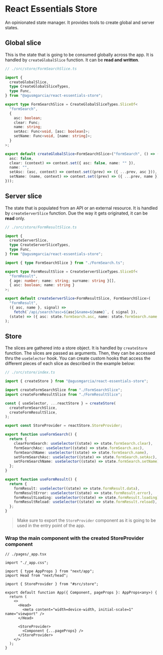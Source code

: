 # React Essentials Store

An opinionated state manager. It provides tools to create global and server states.

## Global slice

This is the state that is going to be consumed globally across the app. It is handled by `createGlobalSlice` function. It can be **read and written**.

```ts
// ./src/store/FormSearchSlice.ts

import {
  createGlobalSlice,
  type CreateGlobalSliceTypes,
  type Func,
} from "@agusmgarcia/react-essentials-store";

export type FormSearchSlice = CreateGlobalSliceTypes.SliceOf<
  "formSearch",
  {
    asc: boolean;
    clear: Func;
    name: string;
    setAsc: Func<void, [asc: boolean]>;
    setName: Func<void, [name: string]>;
  }
>;

export default createGlobalSlice<FormSearchSlice>("formSearch", () => ({
  asc: false,
  clear: (context) => context.set({ asc: false, name: "" }),
  name: "",
  setAsc: (asc, context) => context.set((prev) => ({ ...prev, asc })),
  setName: (name, context) => context.set((prev) => ({ ...prev, name })),
}));
```

## Server slice

The state that is populated from an API or an external resource. It is handled by `createServerSlice` function. Due the way it gets originated, it can be **read** only.

```ts
// ./src/store/FormResultSlice.ts

import {
  createServerSlice,
  type CreateServerSliceTypes,
  type Func,
} from "@agusmgarcia/react-essentials-store";

import { type FormSearchSlice } from "./FormSearch.ts";

export type FormResultSlice = CreateServerSliceTypes.SliceOf<
  "formResult",
  { age: number; name: string; surname: string }[],
  { asc: boolean; name: string }
>;

export default createServerSlice<FormResultSlice, FormSearchSlice>(
  "formResult",
  ({ asc, name }, signal) =>
    fetch(`/api/search?asc=${asc}&name=${name}`, { signal }),
  (state) => ({ asc: state.formSearch.asc, name: state.formSearch.name }),
);
```

## Store

The slices are gathered into a store object. It is handled by `createStore` function. The slices are passed as arguments. Then, they can be accessed thru the `useSelector` hook. You can create custom hooks that access the different pieces of each slice as described in the example below:

```typescript
// ./src/store/index.ts

import { createStore } from "@agusmgarcia/react-essentials-store";

import createFormSearchSlice from "./FormSearchSlice";
import createFormResultSlice from "./FormResultSlice";

const { useSelector, ...reactStore } = createStore(
  createFormSearchSlice,
  createFormResultSlice,
);

export const StoreProvider = reactStore.StoreProvider;

export function useFormSearch() {
  return {
    clearFormSearch: useSelector((state) => state.formSearch.clear),
    formSearchAsc: useSelector((state) => state.formSearch.asc),
    formSearchName: useSelector((state) => state.formSearch.name),
    setFormSearchAsc: useSelector((state) => state.formSearch.setAsc),
    setFormSearchName: useSelector((state) => state.formSearch.setName),
  };
}

export function useFormResult() {
  return {
    formResult: useSelector((state) => state.formResult.data),
    formResultError: useSelector((state) => state.formResult.error),
    formResultLoading: useSelector((state) => state.formResult.loading),
    formResultReload: useSelector((state) => state.formResult.reload),
  };
}
```

> Make sure to export the `StoreProvider` component as it is going to be used in the entry point of the app.

### Wrap the main component with the created StoreProvider component

```tsx
// ./pages/_app.tsx

import "./_app.css";

import { type AppProps } from "next/app";
import Head from "next/head";

import { StoreProvider } from "#src/store";

export default function App({ Component, pageProps }: AppProps<any>) {
  return (
    <>
      <Head>
        <meta content="width=device-width, initial-scale=1" name="viewport" />
      </Head>

      <StoreProvider>
        <Component {...pageProps} />
      </StoreProvider>
    </>
  );
}
```
